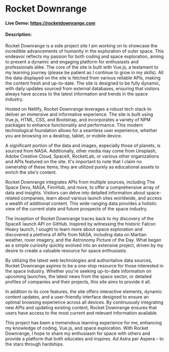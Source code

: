 # Rocket Downrange
#### Live Demo:  https://rocketdownrange.com
#### Description:

Rocket Downrange is a side project site I am working on to showcase the incredible advancements of humanity in the exploration of outer space. This endeavor reflects my passion for both coding and space exploration, aiming to present a dynamic and engaging platform for enthusiasts and professionals alike. The core of the site is built with Vue.js, a testament to my learning journey (please be patient as I continue to grow in my skills). All the data displayed on the site is fetched from various reliable APIs, making the content fresh and up-to-date. The site is designed to be fully dynamic, with daily updates sourced from external databases, ensuring that visitors always have access to the latest information and trends in the space industry.

Hosted on Netlify, Rocket Downrange leverages a robust tech stack to deliver an immersive and informative experience. The site is built using Vue.js, HTML, CSS, and Bootstrap, and incorporates a variety of NPM packages to enhance functionality and performance. This modern technological foundation allows for a seamless user experience, whether you are browsing on a desktop, tablet, or mobile device.

A significant portion of the data and images, especially those of planets, is sourced from NASA. Additionally, other media may come from Unsplash, Adobe Creative Cloud, SpaceX, RocketLab, or various other organizations and APIs featured on the site. It's important to note that I claim no ownership of these items; they are utilized purely as educational assets to enrich the site's content.

Rocket Downrange integrates APIs from multiple sources, including The Space Devs, NASA, FinnHub, and more, to offer a comprehensive array of data and insights. Visitors can delve into detailed information about space-related companies, learn about various launch sites worldwide, and access a wealth of additional content. This wide-ranging data provides a holistic view of the current state and future prospects of the space industry.

The inception of Rocket Downrange traces back to my discovery of the SpaceX launch API on GitHub. Inspired by witnessing the historic Falcon Heavy launch, I sought to learn more about space exploration and discovered a plethora of APIs from NASA, including data on Martian weather, rover imagery, and the Astronomy Picture of the Day. What began as a simple curiosity quickly evolved into an extensive project, driven by my desire to create a valuable resource for space enthusiasts.

By utilizing the latest web technologies and authoritative data sources, Rocket Downrange aspires to be a one-stop resource for those interested in the space industry. Whether you're seeking up-to-date information on upcoming launches, the latest news from the space sector, or detailed profiles of companies and their projects, this site aims to provide it all.

In addition to its core features, the site offers interactive elements, dynamic content updates, and a user-friendly interface designed to ensure an optimal browsing experience across all devices. By continuously integrating new APIs and updating existing content, Rocket Downrange ensures that users have access to the most current and relevant information available.

This project has been a tremendous learning experience for me, enhancing my knowledge of coding, Vue.js, and space exploration. With Rocket Downrange, I hope to share my enthusiasm for space with others and provide a platform that both educates and inspires. Ad Astra per Aspera – to the stars through hardships.